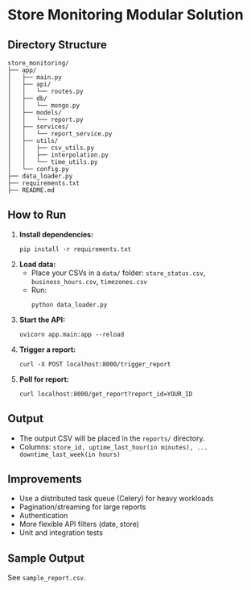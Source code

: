 # Store Monitoring Modular Solution

## Directory Structure

```
store_monitoring/
├── app/
│   ├── main.py
│   ├── api/
│   │   └── routes.py
│   ├── db/
│   │   └── mongo.py
│   ├── models/
│   │   └── report.py
│   ├── services/
│   │   └── report_service.py
│   ├── utils/
│   │   ├── csv_utils.py
│   │   ├── interpolation.py
│   │   └── time_utils.py
│   └── config.py
├── data_loader.py
├── requirements.txt
├── README.md
```

## How to Run

1. **Install dependencies:**
   ```
   pip install -r requirements.txt
   ```
2. **Load data:**
   - Place your CSVs in a `data/` folder: `store_status.csv`, `business_hours.csv`, `timezones.csv`
   - Run:
     ```
     python data_loader.py
     ```
3. **Start the API:**
   ```
   uvicorn app.main:app --reload
   ```
4. **Trigger a report:**
   ```
   curl -X POST localhost:8000/trigger_report
   ```
5. **Poll for report:**
   ```
   curl localhost:8000/get_report?report_id=YOUR_ID
   ```

## Output

- The output CSV will be placed in the `reports/` directory.
- Columns: `store_id, uptime_last_hour(in minutes), ... downtime_last_week(in hours)`

## Improvements

- Use a distributed task queue (Celery) for heavy workloads
- Pagination/streaming for large reports
- Authentication
- More flexible API filters (date, store)
- Unit and integration tests

## Sample Output

See `sample_report.csv`.
